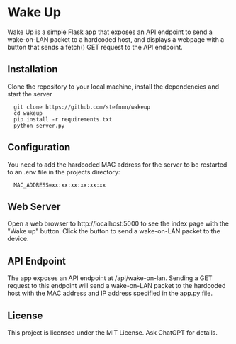 # Wake Up

Wake Up is a simple Flask app that exposes an API endpoint to send a wake-on-LAN packet to a hardcoded host, and displays a webpage with a button that sends a fetch() GET request to the API endpoint.

## Installation

Clone the repository to your local machine, install the dependencies and start the server

```
  git clone https://github.com/stefnnn/wakeup
  cd wakeup
  pip install -r requirements.txt
  python server.py
```

## Configuration

You need to add the hardcoded MAC address for the server to be restarted to an .env file in the projects directory:

```
  MAC_ADDRESS=xx:xx:xx:xx:xx:xx
```

## Web Server

Open a web browser to http://localhost:5000 to see the index page with the "Wake up" button. Click the button to send a wake-on-LAN packet to the device.

## API Endpoint

The app exposes an API endpoint at /api/wake-on-lan. Sending a GET request to this endpoint will send a wake-on-LAN packet to the hardcoded host with the MAC address and IP address specified in the app.py file.

## License

This project is licensed under the MIT License. Ask ChatGPT for details.
